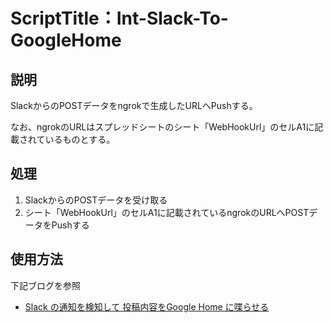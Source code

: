 # ScriptTitle：Int-Slack-To-GoogleHome

## 説明
SlackからのPOSTデータをngrokで生成したURLへPushする。

なお、ngrokのURLはスプレッドシートのシート「WebHookUrl」のセルA1に記載されているものとする。

## 処理
1. SlackからのPOSTデータを受け取る
2. シート「WebHookUrl」のセルA1に記載されているngrokのURLへPOSTデータをPushする

## 使用方法
下記ブログを参照

- [Slack の通知を検知して 投稿内容をGoogle Home に喋らせる](https://chibinfra-techblog.com/slack-to-google-home-mini-integration-1/)